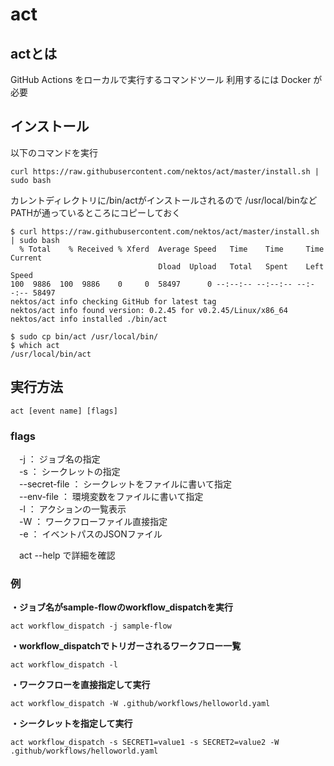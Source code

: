 # act

## actとは
GitHub Actions をローカルで実行するコマンドツール
利用するには Docker が必要

## インストール
以下のコマンドを実行
```
curl https://raw.githubusercontent.com/nektos/act/master/install.sh | sudo bash
```
カレントディレクトリに/bin/actがインストールされるので
/usr/local/binなどPATHが通っているところにコピーしておく
```
$ curl https://raw.githubusercontent.com/nektos/act/master/install.sh | sudo bash
  % Total    % Received % Xferd  Average Speed   Time    Time     Time  Current
                                 Dload  Upload   Total   Spent    Left  Speed
100  9886  100  9886    0     0  58497      0 --:--:-- --:--:-- --:--:-- 58497
nektos/act info checking GitHub for latest tag
nektos/act info found version: 0.2.45 for v0.2.45/Linux/x86_64
nektos/act info installed ./bin/act

$ sudo cp bin/act /usr/local/bin/
$ which act
/usr/local/bin/act
```

## 実行方法
```
act [event name] [flags]
```

### flags  
　-j ： ジョブ名の指定  
　-s ： シークレットの指定  
　--secret-file ： シークレットをファイルに書いて指定  
　--env-file ： 環境変数をファイルに書いて指定  
　-l ： アクションの一覧表示  
　-W ： ワークフローファイル直接指定  
　-e ： イベントパスのJSONファイル  
 
　act --help で詳細を確認

### 例
**・ジョブ名がsample-flowのworkflow_dispatchを実行**
```
act workflow_dispatch -j sample-flow
```
**・workflow_dispatchでトリガーされるワークフロー一覧**
```
act workflow_dispatch -l
```
**・ワークフローを直接指定して実行**
```
act workflow_dispatch -W .github/workflows/helloworld.yaml
```
**・シークレットを指定して実行**
```
act workflow_dispatch -s SECRET1=value1 -s SECRET2=value2 -W .github/workflows/helloworld.yaml
```

